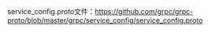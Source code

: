 

service_config.proto文件：https://github.com/grpc/grpc-proto/blob/master/grpc/service_config/service_config.proto
